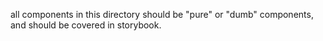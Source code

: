all components in this directory should be "pure" or "dumb" components, and should be covered in storybook.
